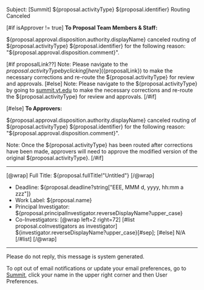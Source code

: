 Subject: [Summit] ${proposal.activityType} ${proposal.identifier} Routing Canceled

[#if isApprover != true]
**To Proposal Team Members & Staff:**

${proposal.approval.disposition.authority.displayName} canceled routing of ${proposal.activityType} ${proposal.identifier} for the following reason: "${proposal.approval.disposition.comment}".

[#if proposalLink??]
Note: Please navigate to the ${proposal.activityType} by clicking [here](${proposalLink}) to make the necessary corrections and re-route the ${proposal.activityType} for review and approvals.
[#else]
Note: Please navigate to the ${proposal.activityType} by going to [summit.vt.edu](summit.vt.edu) to make the necessary corrections and re-route the ${proposal.activityType} for review and approvals.
[/#if]

[#else]
**To Approvers:**

${proposal.approval.disposition.authority.displayName} canceled routing of ${proposal.activityType} ${proposal.identifier} for the following reason: "${proposal.approval.disposition.comment}".

Note: Once the ${proposal.activityType} has been routed after corrections have been made, approvers will need to approve the modified version of the original ${proposal.activityType}.
[/#if]

------------------------------------------------------------------------
[@wrap]
Full Title: ${proposal.fullTitle!"Untitled"}
[/@wrap]

* Deadline: ${proposal.deadline?string["EEE, MMM d, yyyy, hh:mm a zzz"]}
* Work Label: ${proposal.name}
* Principal Investigator: ${proposal.principalInvestigator.reverseDisplayName?upper_case}
* Co-Investigators:
  [@wrap left=2 right=72]
  [#list proposal.coInvestigators as investigator]
  ${investigator.reverseDisplayName?upper_case}[#sep];
  [#else] N/A
  [/#list]
  [/@wrap]

------------------------------------------------------------------------
Please do not reply, this message is system generated.

To opt out of email notifications or update your email preferences, go to [Summit](summit.vt.edu), click your name in the upper right corner and then User Preferences.
